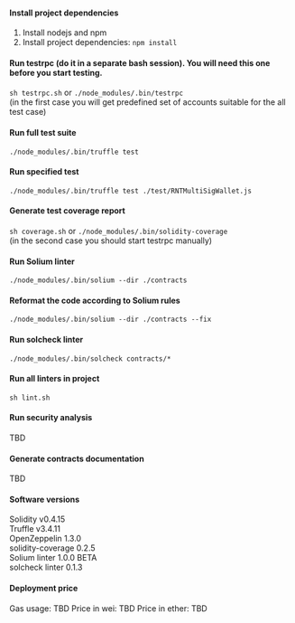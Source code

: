 #### Install project dependencies
1. Install nodejs and npm
2. Install project dependencies: `npm install`

#### Run testrpc (do it in a separate bash session). You will need this one before you start testing.
`sh testrpc.sh` or `./node_modules/.bin/testrpc`   
(in the first case you will get predefined set of accounts suitable for the all test case)

#### Run full test suite
`./node_modules/.bin/truffle test`

#### Run specified test
`./node_modules/.bin/truffle test ./test/RNTMultiSigWallet.js`

#### Generate test coverage report
`sh coverage.sh` or `./node_modules/.bin/solidity-coverage`   
(in the second case you should start testrpc manually)  

#### Run Solium linter
`./node_modules/.bin/solium --dir ./contracts`  

#### Reformat the code according to Solium rules
`./node_modules/.bin/solium --dir ./contracts --fix`  

#### Run solcheck linter
`./node_modules/.bin/solcheck contracts/*`

#### Run all linters in project
`sh lint.sh`  

#### Run security analysis
TBD

#### Generate contracts documentation
TBD

#### Software versions
Solidity v0.4.15  
Truffle v3.4.11  
OpenZeppelin 1.3.0  
solidity-coverage 0.2.5  
Solium linter 1.0.0 BETA  
solcheck linter 0.1.3    

#### Deployment price
Gas usage: TBD
Price in wei: TBD
Price in ether: TBD

